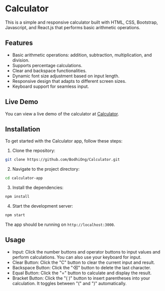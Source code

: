 # Calculator

This is a simple and responsive calculator built with HTML, CSS, Bootstrap, Javascript, and React.js that performs basic arithmetic operations.

## Features

- Basic arithmetic operations: addition, subtraction, multiplication, and division.
- Supports percentage calculations.
- Clear and backspace functionalities.
- Dynamic font size adjustment based on input length.
- Responsive design that adapts to different screen sizes.
- Keyboard support for seamless input.

## Live Demo

You can view a live demo of the calculator at [Calculator](https://bodhiong.github.io/Calculator/).

## Installation

To get started with the Calculator app, follow these steps:

1. Clone the repository:
```bash
git clone https://github.com/BodhiOng/Calculator.git
```

2. Navigate to the project directory:
```bash
cd calculator-app
```

3. Install the dependencies:
```bash
npm install
```

4. Start the development server:
```bash
npm start
```

The app should be running on `http://localhost:3000`.

## Usage

- Input: Click the number buttons and operator buttons to input values and perform calculations. You can also use your keyboard for input.
- Clear Button: Click the "C" button to clear the current input and result.
- Backspace Button: Click the "⌫" button to delete the last character.
- Equal Button: Click the "=" button to calculate and display the result.
- Bracket Button: Click the "( )" button to insert parentheses into your calculation. It toggles between "(" and ")" automatically.
